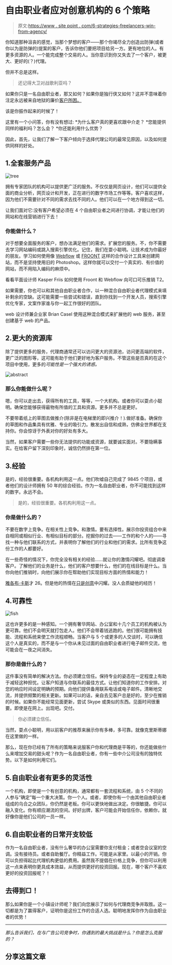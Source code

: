 # 自由职业者应对创意机构的 6 个策略

> 原文:[https://www . site point . com/6-strategies-freelancers-win-from-agency/](https://www.sitepoint.com/6-strategies-freelancers-win-from-agencies/)

你知道那种沮丧的感觉，当那个梦想的客户——那个你竭尽全力创造出防弹(或者你以为是防弹的)提案的客户，告诉你他们要把项目给另一方。更有地位的人。有更多资源的人。一个能完成整个交易的人。当你意识到你又失去了一个客户，被更大、更好的(？)代理。

但并不总是这样。

> 还记得大卫对战歌利亚吗？

如果你只是一名自由职业者，那又如何？如果你是独行侠又如何？这并不意味着你注定永远被来自地狱的廉价[客户所困。](https://www.sitepoint.com/halloweens-13-scariest-clients/)

该是你振作起来的时候了！

这里有一个小问答，你有没有想过:
*为什么客户真的更喜欢跟中介走？
*您能提供同样的福利吗？怎么会？
*你还能利用什么优势？

因此，首先，让我们了解一下客户倾向于选择代理公司的最常见原因，以及如何提供同样的好处。

## 1.全套服务产品

![tree](../Images/a21dd28e8e015a5cdb18827aa2b9dce9.png)

拥有专家团队的机构可以提供更广泛的服务。不仅仅是网页设计，他们可以提供全面的商业分析，网页设计和开发，正在进行的数字市场工作等等。客户喜欢这样，因为他们不需要针对不同的需求去找不同的人。他们可以在一个地方得到这一切。

让我们面对它:没有客户希望必须在 4 个自由职业者之间进行协调，才能让他们的网站和在线营销进行下去！

### 你能做什么？

对于想要全面服务的客户，想办法满足他们的需求。扩展您的服务。不，你不需要去学习网站编码或跳入搜索引擎优化。记住，我们在耍小聪明。让技术成为你最好的朋友。学习如何使用像 [Webflow](http://webflow.com) 或 [FROONT](http://froont.com) 这样的合作设计工具来创建网站，而不是坚持使用旧的 Photoshop。这样你就可以交付一个真实的、有价值的网站，而不用陷入编码的麻烦中。

看看平面设计师 Kasper Friis 如何使用 Froont 和 Webflow 向可口可乐推销 T2。

如果需要，你也可以和其他自由职业者合作，以一种混合自由职业者代理模式来填补剩余的空缺。这可能需要一些尝试和错误，直到你找到一个开发人员，搜索引擎优化专家，文案作家谁与你一起工作很好的团队。

web 设计师兼企业家 Brian Casel 使用这种混合模式来扩展他的 web 服务，甚至创建基于 web 的产品。

## 2.更大的资源库

除了提供更多的服务，代理商通常还可以访问更大的资源池，访问更高端的软件，更广泛的图形等，这可能有助于他们更好地为客户服务。不管这些是否真的在这个项目中使用，更多的*可能性是一个强大的诱惑。*

![abstract](../Images/54db776a41f0f0fe540bc941381df075.png)

### 那么你能做什么呢？

嗯，你可以走出去，获得所有的工具，等等，一个大机构。或者你可以耍点小聪明。确保您能够获得最物有所值的工具和资源。更多并不总是更好。

不要带着纸上的草图去做推介(除非是在电梯里的即兴推介！).做好准备。确保你的草图和作品集具有优雅、专业的吸引力。散发出自信和成熟，仿佛全世界都在支持你。你会惊讶于外表对你的好处有多大。

当然，如果客户需要一些你无法提供的功能或资源，就要诚实面对。不要隐瞒事实。在给客户留下深刻印象时，诚信仍然排在第一位。

## 3.经验

是的，经验很重要。各机构利用这一点。他们吹嘘自己完成了 9845 个项目，或者他们的设计师拥有 50 年的综合经验。作为一名自由职业者，你不可能找到这样的数字。永远不会。

> 是的，经验很重要。各机构利用这一点。

### 你是做什么的？

不要在数字上竞争。在相关性上竞争。和激情。要有选择性。展示你投资组合中来自相同或相似行业、有相似目标的部分。挖掘你的过去——工作的和个人的——寻找一种与他们联系的方式，并表明你了解他们的行业和他们的需求。比所有竞争这份工作的人都要好。

在一些奇怪的情况下，你完全没有相关的经验……就让你的激情闪耀吧。彻底调查客户。了解他们的业务是什么，他们的客户想要什么，他们的在线目标是什么。当你向他们推销时，向他们展示你在帮助他们实现目标方面的热情和能力！

[雅各布·卡斯](http://justcreative.com/about/#background)才 26。但是他的热情在[只是创意](http://justcreative.com)中闪耀。没人会质疑他的经历！

## 4.可靠性

![fish](../Images/f7912baab1120de7e6f39fc1a4e081dd.png)

这也许更多的是一种感知。一个拥有奢华网站、办公室和十几个员工的机构被认为更可靠。他们不会明天就打包走人。他们不会带着钱逃跑的。他们很可能拥有技能、流程和系统来使工作流程顺畅。当客户与 5 个或更多的人交谈时，可以确信这个人是真实的，而不是与一个你从未见过面的自由职业者进行电子邮件交流，他可能会在一夜之间消失。

### 那你是做什么的？

这件事没有简单的解决方法。你必须建立信任。保持专业的姿态在一定程度上有助于减轻这种担忧。让客户知道与你联系的最佳方式。让他们知道你的工作安排。对您的响应时间设定明确的预期。向他们提供备用联系电话或电子邮件。清晰地交流，并提供频繁的相关更新。如果可以的话，亲自去见客户总是好的，至少在推销的时候。如果你不能经常见面更新，尝试 Skype 或类似的东西。见面时间很重要。即使是在网上。出现吧。交付。

> 你必须建立信任。

当然，耍点小聪明，用以前客户的推荐来展示你有多棒，多可靠。就像克里斯蒂娜在这里做的一样。

那么，现在你已经有了所有的策略来说服客户你和代理商是平等的，你还能做些什么来增加交易的甜头呢？作为一名自由职业者，你有一些中介公司没有的独特优势。以下是如何利用它们。

## 5.自由职业者有更多的灵活性

一个机构，即使是一个有创意的机构，通常都有一套流程和系统，由 5 个不同的人参与“确定”每一个重大决策。你一个人。或者，即使你有一个由其他自由职业者组成的乌合之众团队，你仍然是老板。你可以更快地做出决定。你很敏捷。你可以融入变化。你有顺应潮流的空间。好好出牌，客户可能会开始信任你，依赖你，就好像你是他们公司的一员一样。

## 6.自由职业者的日常开支较低

作为一名自由职业者，没有什么奢华的办公室需要你支付租金；或者空会议室的空调。没有接待员。或者自助餐厅。你精益工作。可能是从家里。以最小的开销。你可以负担得起比代理机构更低的费用。虽然我不提倡在价格上竞争，但你可以利用这一点来表明你更具成本效益，从而提供更好的投资回报。现在，哪个客户不喜欢更好的投资回报呢？！

## 去得到□！

那么如果你是一个小镇设计师呢？我们向您展示了如何与代理商竞争并取胜。这一切都是为了赢得客户，证明你是这份工作的合适人选。聪明地发挥你作为自由职业者的优势！

* * *

*那么告诉我们，在与广告公司竞争时，你遇到的最大挑战是什么？你是怎么克服的？*

## 分享这篇文章